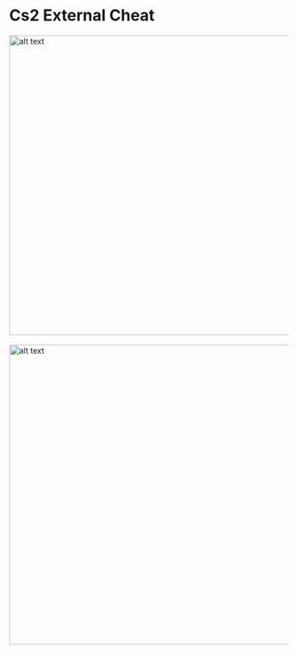 # Cs2 External Cheat

<img src="https://i.hizliresim.com/fljas9c.jpg" alt="alt text" width="960" height="540"> <br><br>
<img src="https://i.hizliresim.com/lmmmjk5.jpg" alt="alt text" width="960" height="540"> 
